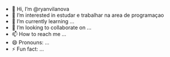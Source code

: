 - 👋 Hi, I’m @ryanvilanova
- 👀 I’m interested in estudar e trabalhar na area de programaçao 
- 🌱 I’m currently learning ...
- 💞️ I’m looking to collaborate on ...
- 📫 How to reach me ...
- 😄 Pronouns: ...
- ⚡ Fun fact: ...

<!---
ryanvilanova/ryanvilanova is a ✨ special ✨ repository because its `README.md` (this file) appears on your GitHub profile.
You can click the Preview link to take a look at your changes.
--->
